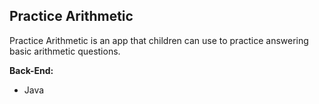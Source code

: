 **Practice Arithmetic**
--------------------

Practice Arithmetic is an app that children can use to practice answering basic arithmetic questions.

**Back-End:**

 - Java

